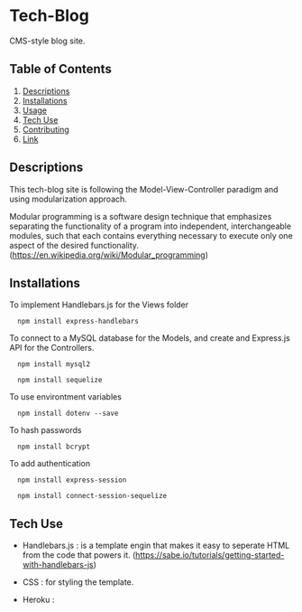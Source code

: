 # Tech-Blog
CMS-style blog site. 

## Table of Contents
1. [Descriptions](#descriptions)
2. [Installations](#installations)
3. [Usage](#usage)
4. [Tech Use](#techUse)
5. [Contributing](#contributing)
6. [Link](#link)

## Descriptions
This tech-blog site is following the Model-View-Controller paradigm and using modularization approach. 

Modular programming is a software design technique that emphasizes separating the functionality of a program into independent, interchangeable modules, such that each contains everything necessary to execute only one aspect of the desired functionality.(https://en.wikipedia.org/wiki/Modular_programming)



## Installations 

To implement Handlebars.js for the Views folder
```pip
  npm install express-handlebars
```

To connect to a MySQL database for the Models, and create and Express.js API for the Controllers.
```pip
  npm install mysql2

  npm install sequelize
```

To use environtment variables
```pip
  npm install dotenv --save
```

To hash passwords
```pip
  npm install bcrypt
```

To add authentication
```pip
  npm install express-session

  npm install connect-session-sequelize
```

## Tech Use
* Handlebars.js : is a template engin that makes it easy to seperate HTML from the code that powers it. (https://sabe.io/tutorials/getting-started-with-handlebars-js)

* CSS : for styling the template.

* Heroku : 